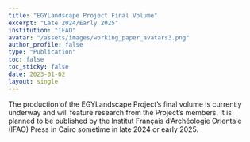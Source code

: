 ```yaml
---
title: "EGYLandscape Project Final Volume"
excerpt: "Late 2024/Early 2025"
institution: "IFAO"
avatar: "/assets/images/working_paper_avatars3.png"
author_profile: false
type: "Publication"
toc: false
toc_sticky: false
date: 2023-01-02
layout: single
---
```


The production of the EGYLandscape Project’s final volume is currently underway and will feature research from the Project’s members. It is planned to be published by the Institut Français d’Archéologie Orientale (IFAO) Press in Cairo sometime in late 2024 or early 2025. 
